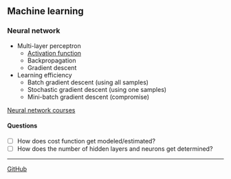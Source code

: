 
## Machine learning

### Neural network

- Multi-layer perceptron
	- [Activation function](./Activation%20function.md)
	- Backpropagation
	- Gradient descent
- Learning efficiency
	- Batch gradient descent (using all samples)
	- Stochastic gradient descent (using one samples)
	- Mini-batch gradient descent (compromise)

[Neural network courses](./Neural%20network%20courses.md)

#### Questions

- [ ] How does cost function get modeled/estimated?
- [ ] How does the number of hidden layers and neurons get determined?

---

[GitHub](https://github.com/somidad/ds-ai-ml)

